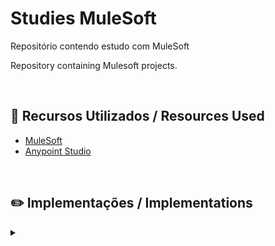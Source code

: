 # Studies MuleSoft

Repositório contendo estudo com MuleSoft

Repository containing Mulesoft projects.

<br>

## 🚀 Recursos Utilizados / Resources Used
- [MuleSoft](https://docs.mulesoft.com/general/)
- [Anypoint Studio](https://www.mulesoft.com/pt/platform/studio)


<br>

## ✏️ Implementações / Implementations

<details><summary><b></b></summary></details>